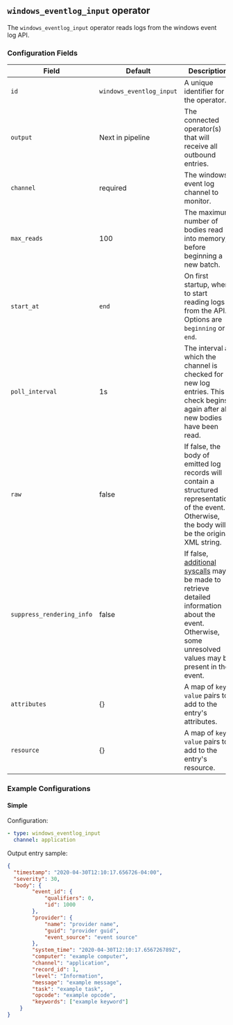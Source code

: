 ## `windows_eventlog_input` operator

The `windows_eventlog_input` operator reads logs from the windows event log API.

### Configuration Fields

| Field           | Default                  | Description |
| ---             | ---                      | ---         |
| `id`            | `windows_eventlog_input` | A unique identifier for the operator. |
| `output`        | Next in pipeline         | The connected operator(s) that will receive all outbound entries. |
| `channel`       | required                 | The windows event log channel to monitor. |
| `max_reads`     | 100                      | The maximum number of bodies read into memory, before beginning a new batch. |
| `start_at`      | `end`                    | On first startup, where to start reading logs from the API. Options are `beginning` or `end`. |
| `poll_interval` | 1s                       | The interval at which the channel is checked for new log entries. This check begins again after all new bodies have been read. |
| `raw` | false | If false, the body of emitted log records will contain a structured representation of the event. Otherwise, the body will be the original XML string. |
| `suppress_rendering_info` | false | If false, [additional syscalls](https://learn.microsoft.com/en-us/windows/win32/api/winevt/nf-winevt-evtformatmessage#remarks) may be made to retrieve detailed information about the event. Otherwise, some unresolved values may be present in the event. |
| `attributes`    | {}                       | A map of `key: value` pairs to add to the entry's attributes. |
| `resource`      | {}                       | A map of `key: value` pairs to add to the entry's resource. |

### Example Configurations

#### Simple

Configuration:
```yaml
- type: windows_eventlog_input
  channel: application
```

Output entry sample:
```json
{
  "timestamp": "2020-04-30T12:10:17.656726-04:00",
  "severity": 30,
  "body": {
		"event_id": {
			"qualifiers": 0,
			"id": 1000
		},
		"provider": {
			"name": "provider name",
			"guid": "provider guid",
			"event_source": "event source"
		},
		"system_time": "2020-04-30T12:10:17.656726789Z",
		"computer": "example computer",
		"channel": "application",
		"record_id": 1,
		"level": "Information",
		"message": "example message",
		"task": "example task",
		"opcode": "example opcode",
		"keywords": ["example keyword"]
	}
}
```
